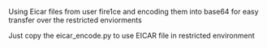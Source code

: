Using Eicar files from user fire1ce and encoding them into base64 for easy transfer over the restricted enviorments

Just copy the eicar_encode.py to use EICAR file in restricted environment

